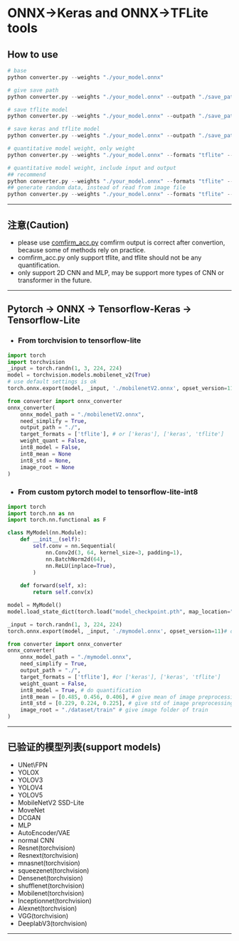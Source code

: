 #  ONNX->Keras and ONNX->TFLite tools

## How to use
```python
# base
python converter.py --weights "./your_model.onnx"

# give save path
python converter.py --weights "./your_model.onnx" --outpath "./save_path"

# save tflite model
python converter.py --weights "./your_model.onnx" --outpath "./save_path" --formats "tflite"

# save keras and tflite model
python converter.py --weights "./your_model.onnx" --outpath "./save_path" --formats "tflite" "keras"

# quantitative model weight, only weight
python converter.py --weights "./your_model.onnx" --formats "tflite" --weigthquant

# quantitative model weight, include input and output
## recommend
python converter.py --weights "./your_model.onnx" --formats "tflite" --int8 --imgroot "./dataset_path" --int8mean 0 0 0 --int8std 1 1 1
## generate random data, instead of read from image file
python converter.py --weights "./your_model.onnx" --formats "tflite" --int8
```
---

## 注意(Caution)
- please use [comfirm_acc.py](./test/comfirm_acc.py) comfirm output is correct after convertion, because some of methods rely on practice.
- comfirm_acc.py only support tflite, and tflite should not be any quantification.
- only support 2D CNN and MLP, may be support more types of CNN or transformer in the future.
---

## Pytorch -> ONNX -> Tensorflow-Keras -> Tensorflow-Lite

- ### From torchvision to tensorflow-lite
```python
import torch
import torchvision
_input = torch.randn(1, 3, 224, 224)
model = torchvision.models.mobilenet_v2(True)
# use default settings is ok
torch.onnx.export(model, _input, './mobilenetV2.onnx', opset_version=11)# or opset_version=13

from converter import onnx_converter
onnx_converter(
    onnx_model_path = "./mobilenetV2.onnx",
    need_simplify = True,
    output_path = "./",
    target_formats = ['tflite'], # or ['keras'], ['keras', 'tflite']
    weight_quant = False,
    int8_model = False,
    int8_mean = None
    int8_std = None,
    image_root = None
)
```
- ### From custom pytorch model to tensorflow-lite-int8
```python
import torch
import torch.nn as nn
import torch.nn.functional as F

class MyModel(nn.Module):
    def __init__(self):
        self.conv = nn.Sequential(
            nn.Conv2d(3, 64, kernel_size=3, padding=1),
            nn.BatchNorm2d(64),
            nn.ReLU(inplace=True),
        )
    
    def forward(self, x):
        return self.conv(x)

model = MyModel()
model.load_state_dict(torch.load("model_checkpoint.pth", map_location="cpu"))

_input = torch.randn(1, 3, 224, 224)
torch.onnx.export(model, _input, './mymodel.onnx', opset_version=11)# or opset_version=13

from converter import onnx_converter
onnx_converter(
    onnx_model_path = "./mymodel.onnx",
    need_simplify = True,
    output_path = "./",
    target_formats = ['tflite'], #or ['keras'], ['keras', 'tflite']
    weight_quant = False,
    int8_model = True, # do quantification
    int8_mean = [0.485, 0.456, 0.406], # give mean of image preprocessing 
    int8_std = [0.229, 0.224, 0.225], # give std of image preprocessing 
    image_root = "./dataset/train" # give image folder of train
)
```

---
## 已验证的模型列表(support models)
- UNet\FPN
- YOLOX
- YOLOV3
- YOLOV4
- YOLOV5
- MobileNetV2 SSD-Lite
- MoveNet
- DCGAN
- MLP
- AutoEncoder/VAE
- normal CNN
- Resnet(torchvision)
- Resnext(torchvision)
- mnasnet(torchvision)
- squeezenet(torchvision)
- Densenet(torchvision)
- shufflenet(torchvision)
- Mobilenet(torchvision)
- Inceptionnet(torchvision)
- Alexnet(torchvision)
- VGG(torchvision)
- DeeplabV3(torchvision)

---
